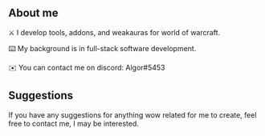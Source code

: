 ## About me
⚔️ I develop tools, addons, and weakauras for world of warcraft.

⌨️ My background is in full-stack software development.

✉️ You can contact me on discord: Algor#5453

## Suggestions
If you have any suggestions for anything wow related for me to create, feel free to contact me, I may be interested.
